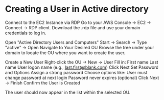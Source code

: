 ﻿# Creating a User in Active directory

Connect to the EC2 Instance via RDP
Go to your AWS Console → EC2 → Connect → RDP client.
Download the .rdp file and use your domain credentials to log in.

Open "Active Directory Users and Computers"
Start → Search → Type "active" → Open
Navigate to Your Desired OU
Browse the tree under your domain to locate the OU where you want to create the user.

Create a New User
Right-click the OU → New → User
Fill in:
First name
Last name
User logon name (e.g., last.first@blank.com)
Click Next
Set Password and Options
Assign a strong password
Choose options like:
User must change password at next login
Password never expires (optional)
Click Next → Finish
Confirm the User is Created

The user should now appear in the list within the selected OU.
